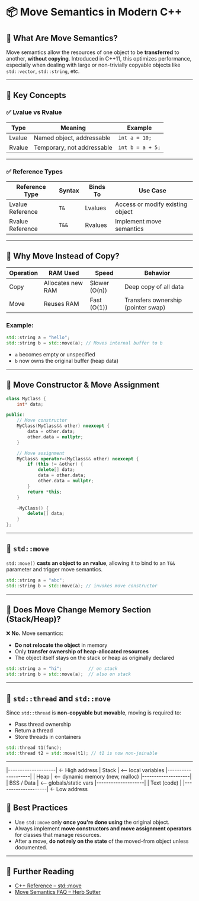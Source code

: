 
# 📦 Move Semantics in Modern C++

## 🔹 What Are Move Semantics?

Move semantics allow the resources of one object to be **transferred** to another, **without copying**. Introduced in C++11, this optimizes performance, especially when dealing with large or non-trivially copyable objects like `std::vector`, `std::string`, etc.

---

## 🔸 Key Concepts

### ✅ Lvalue vs Rvalue
| Type      | Meaning                            | Example            |
|-----------|-------------------------------------|--------------------|
| Lvalue    | Named object, addressable           | `int a = 10;`      |
| Rvalue    | Temporary, not addressable          | `int b = a + 5;`   |

---

### ✅ Reference Types

| Reference Type  | Syntax   | Binds To         | Use Case                        |
|-----------------|----------|------------------|----------------------------------|
| Lvalue Reference| `T&`     | Lvalues          | Access or modify existing object |
| Rvalue Reference| `T&&`    | Rvalues          | Implement move semantics         |

---

## 🔸 Why Move Instead of Copy?

| Operation | RAM Used           | Speed         | Behavior                       |
|-----------|--------------------|---------------|--------------------------------|
| Copy      | Allocates new RAM  | Slower (O(n)) | Deep copy of all data          |
| Move      | Reuses RAM         | Fast (O(1))   | Transfers ownership (pointer swap) |

### Example:
```cpp
std::string a = "hello";
std::string b = std::move(a); // Moves internal buffer to b
```
- `a` becomes empty or unspecified
- `b` now owns the original buffer (heap data)

---

## 🔸 Move Constructor & Move Assignment

```cpp
class MyClass {
    int* data;

public:
    // Move constructor
    MyClass(MyClass&& other) noexcept {
        data = other.data;
        other.data = nullptr;
    }

    // Move assignment
    MyClass& operator=(MyClass&& other) noexcept {
        if (this != &other) {
            delete[] data;
            data = other.data;
            other.data = nullptr;
        }
        return *this;
    }

    ~MyClass() {
        delete[] data;
    }
};
```

---

## 🔸 `std::move`

`std::move()` **casts an object to an rvalue**, allowing it to bind to an `T&&` parameter and trigger move semantics.

```cpp
std::string a = "abc";
std::string b = std::move(a); // invokes move constructor
```

---

## 🔸 Does Move Change Memory Section (Stack/Heap)?

❌ **No.** Move semantics:
- **Do not relocate the object** in memory
- Only **transfer ownership of heap-allocated resources**
- The object itself stays on the stack or heap as originally declared

```cpp
std::string a = "hi";          // on stack
std::string b = std::move(a);  // also on stack
```

---

## 🔸 `std::thread` and `std::move`

Since `std::thread` is **non-copyable but movable**, moving is required to:
- Pass thread ownership
- Return a thread
- Store threads in containers

```cpp
std::thread t1(func);
std::thread t2 = std::move(t1); // t1 is now non-joinable
```

---

|--------------------| <- High address
|     Stack          | <-- local variables
|--------------------|
|     Heap           | <-- dynamic memory (new, malloc)
|--------------------|
|   BSS / Data       | <-- globals/static vars
|--------------------|
|     Text (code)    |
|--------------------| <- Low address


## 🔸 Best Practices

- Use `std::move` only **once you're done using** the original object.
- Always implement **move constructors and move assignment operators** for classes that manage resources.
- After a move, **do not rely on the state** of the moved-from object unless documented.

---

## 📘 Further Reading

- [C++ Reference – std::move](https://en.cppreference.com/w/cpp/utility/move)
- [Move Semantics FAQ – Herb Sutter](https://herbsutter.com/2013/06/05/gotw-91-solution-smart-pointers/)
